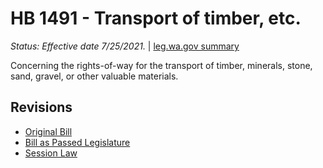 # HB 1491 - Transport of timber, etc.
*Status: Effective date 7/25/2021.* | [leg.wa.gov summary](https://app.leg.wa.gov/billsummary?BillNumber=1491&Year=2021)

Concerning the rights-of-way for the transport of timber, minerals, stone, sand, gravel, or other valuable materials.

## Revisions
* [Original Bill](1/)
* [Bill as Passed Legislature](1/)
* [Session Law](1/)
